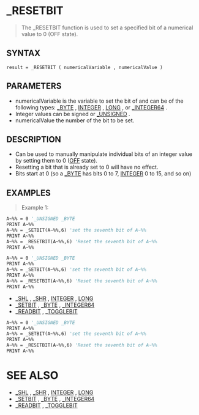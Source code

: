 # _RESETBIT
> The _RESETBIT function is used to set a specified bit of a numerical value to 0 (OFF state).

## SYNTAX
`result = _RESETBIT ( numericalVariable , numericalValue )`

## PARAMETERS
* numericalVariable is the variable to set the bit of and can be of the following types: [_BYTE](_BYTE.md) , [INTEGER](INTEGER.md) , [LONG](LONG.md) , or [_INTEGER64](_INTEGER64.md) .
* Integer values can be signed or [_UNSIGNED](_UNSIGNED.md) .
* numericalValue the number of the bit to be set.


## DESCRIPTION
* Can be used to manually manipulate individual bits of an integer value by setting them to 0 ([OFF](OFF.md) state).
* Resetting a bit that is already set to 0 will have no effect.
* Bits start at 0 (so a [_BYTE](_BYTE.md) has bits 0 to 7, [INTEGER](INTEGER.md) 0 to 15, and so on)


## EXAMPLES
> Example 1:

```vb
A~%% = 0 '_UNSIGNED _BYTE
PRINT A~%%
A~%% = _SETBIT(A~%%,6) 'set the seventh bit of A~%%
PRINT A~%%
A~%% = _RESETBIT(A~%%,6) 'Reset the seventh bit of A~%%
PRINT A~%%
```


```vb
A~%% = 0 '_UNSIGNED _BYTE
PRINT A~%%
A~%% = _SETBIT(A~%%,6) 'set the seventh bit of A~%%
PRINT A~%%
A~%% = _RESETBIT(A~%%,6) 'Reset the seventh bit of A~%%
PRINT A~%%
```

* [_SHL](_SHL.md) , [_SHR](_SHR.md) , [INTEGER](INTEGER.md) , [LONG](LONG.md)
* [_SETBIT](_SETBIT.md) , [_BYTE](_BYTE.md) , [_INTEGER64](_INTEGER64.md)
* [_READBIT](_READBIT.md) , [_TOGGLEBIT](_TOGGLEBIT.md)

```vb
A~%% = 0 '_UNSIGNED _BYTE
PRINT A~%%
A~%% = _SETBIT(A~%%,6) 'set the seventh bit of A~%%
PRINT A~%%
A~%% = _RESETBIT(A~%%,6) 'Reset the seventh bit of A~%%
PRINT A~%%
```



# SEE ALSO
* [_SHL](_SHL.md) , [_SHR](_SHR.md) , [INTEGER](INTEGER.md) , [LONG](LONG.md)
* [_SETBIT](_SETBIT.md) , [_BYTE](_BYTE.md) , [_INTEGER64](_INTEGER64.md)
* [_READBIT](_READBIT.md) , [_TOGGLEBIT](_TOGGLEBIT.md)

